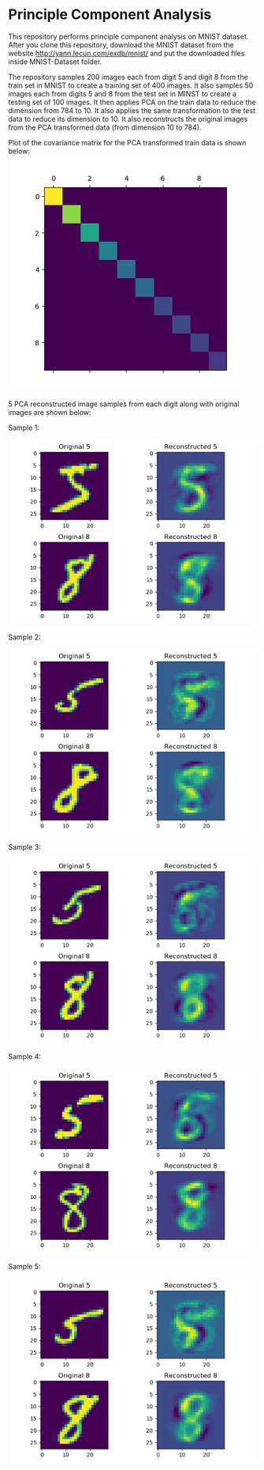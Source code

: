 # Principle Component Analysis
This repository performs principle component analysis on MNIST dataset. After you clone this repository, download the MNIST dataset from the website http://yann.lecun.com/exdb/mnist/ and put the downloaded files inside MNIST-Dataset folder.

The repository samples 200 images each from digit 5 and digit 8 from the train set in MNIST to create a training set of 400 images. It also samples 50 images each from digits 5 and 8 from the test set in MINST to create a testing set of 100 images. It then applies PCA on the train data to reduce the dimension from 784 to 10. It also applies the same transformation to the test data to reduce its dimension to 10. It also reconstructs the original images from the PCA transformed data (from dimension 10 to 784).

Plot of the covariance matrix for the PCA transformed train data is shown below:
![covariance_matrix](https://github.com/kanchanchy/Principle-Component-Analysis/blob/master/covariance_matrix/covariance.png)

5 PCA reconstructed image samples from each digit along with original images are shown below:

Sample 1:

![covariance_matrix](https://github.com/kanchanchy/Principle-Component-Analysis/blob/master/plotted_images/digit_1.png)

Sample 2:

![covariance_matrix](https://github.com/kanchanchy/Principle-Component-Analysis/blob/master/plotted_images/digit_2.png)

Sample 3:

![covariance_matrix](https://github.com/kanchanchy/Principle-Component-Analysis/blob/master/plotted_images/digit_3.png)

Sample 4:

![covariance_matrix](https://github.com/kanchanchy/Principle-Component-Analysis/blob/master/plotted_images/digit_4.png)

Sample 5:

![covariance_matrix](https://github.com/kanchanchy/Principle-Component-Analysis/blob/master/plotted_images/digit_5.png)
